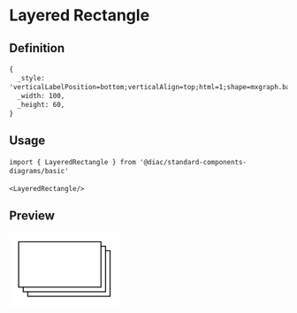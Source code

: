 # Layered Rectangle

## Definition

```
{
  _style: 'verticalLabelPosition=bottom;verticalAlign=top;html=1;shape=mxgraph.basic.layered_rect;dx=10;outlineConnect=0;whiteSpace=wrap;',
  _width: 100,
  _height: 60,
}
```

## Usage

```
import { LayeredRectangle } from '@diac/standard-components-diagrams/basic'

<LayeredRectangle/>
```

## Preview

<img src="./layered-rectangle.png" width="200"/>
